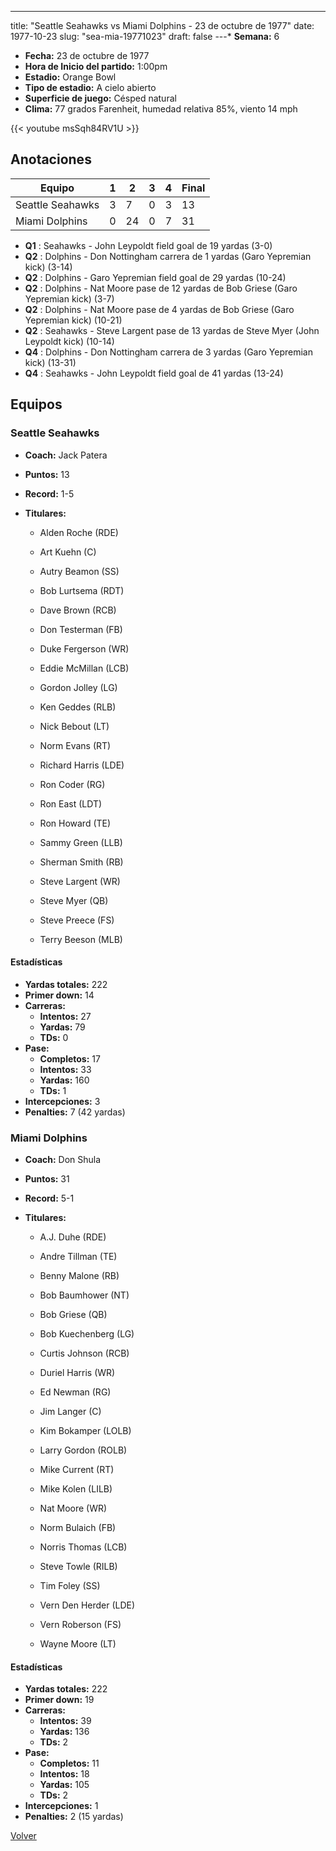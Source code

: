 ---
title: "Seattle Seahawks vs Miami Dolphins - 23 de octubre de 1977"
date: 1977-10-23
slug: "sea-mia-19771023"
draft: false
---* **Semana:** 6
* **Fecha:** 23 de octubre de 1977
* **Hora de Inicio del partido:** 1:00pm
* **Estadio:** Orange Bowl
* **Tipo de estadio:** A cielo abierto
* **Superficie de juego:** Césped natural
* **Clima:** 77 grados Farenheit, humedad relativa 85%, viento 14 mph

{{< youtube msSqh84RV1U >}}


## Anotaciones
| Equipo | 1 | 2 | 3 | 4 | Final |
|--------|---|---|---|---|-------|
| Seattle Seahawks  | 3 | 7 | 0 | 3  | 13 |
| Miami Dolphins  | 0 | 24 | 0 | 7  | 31 |
* **Q1** : Seahawks - John Leypoldt field goal de 19 yardas (3-0)
* **Q2** : Dolphins - Don Nottingham carrera de 1 yardas (Garo Yepremian kick) (3-14)
* **Q2** : Dolphins - Garo Yepremian field goal de 29 yardas (10-24)
* **Q2** : Dolphins - Nat Moore pase de 12 yardas de Bob Griese (Garo Yepremian kick) (3-7)
* **Q2** : Dolphins - Nat Moore pase de 4 yardas de Bob Griese (Garo Yepremian kick) (10-21)
* **Q2** : Seahawks - Steve Largent pase de 13 yardas de Steve Myer (John Leypoldt kick) (10-14)
* **Q4** : Dolphins - Don Nottingham carrera de 3 yardas (Garo Yepremian kick) (13-31)
* **Q4** : Seahawks - John Leypoldt field goal de 41 yardas (13-24)


## Equipos


### Seattle Seahawks
* **Coach:** Jack Patera
* **Puntos:** 13
* **Record:** 1-5
* **Titulares:** 

  * Alden Roche (RDE) 

  * Art Kuehn (C) 

  * Autry Beamon (SS) 

  * Bob Lurtsema (RDT) 

  * Dave Brown (RCB) 

  * Don Testerman (FB) 

  * Duke Fergerson (WR) 

  * Eddie McMillan (LCB) 

  * Gordon Jolley (LG) 

  * Ken Geddes (RLB) 

  * Nick Bebout (LT) 

  * Norm Evans (RT) 

  * Richard Harris (LDE) 

  * Ron Coder (RG) 

  * Ron East (LDT) 

  * Ron Howard (TE) 

  * Sammy Green (LLB) 

  * Sherman Smith (RB) 

  * Steve Largent (WR) 

  * Steve Myer (QB) 

  * Steve Preece (FS) 

  * Terry Beeson (MLB) 

#### Estadísticas
* **Yardas totales:** 222
* **Primer down:** 14
* **Carreras:**
  * **Intentos:** 27
  * **Yardas:** 79
  * **TDs:** 0
* **Pase:**
  * **Completos:** 17
  * **Intentos:** 33
  * **Yardas:** 160
  * **TDs:** 1
* **Intercepciones:** 3
* **Penalties:** 7 (42 yardas)

### Miami Dolphins
* **Coach:** Don Shula
* **Puntos:** 31
* **Record:** 5-1
* **Titulares:** 

  * A.J. Duhe (RDE) 

  * Andre Tillman (TE) 

  * Benny Malone (RB) 

  * Bob Baumhower (NT) 

  * Bob Griese (QB) 

  * Bob Kuechenberg (LG) 

  * Curtis Johnson (RCB) 

  * Duriel Harris (WR) 

  * Ed Newman (RG) 

  * Jim Langer (C) 

  * Kim Bokamper (LOLB) 

  * Larry Gordon (ROLB) 

  * Mike Current (RT) 

  * Mike Kolen (LILB) 

  * Nat Moore (WR) 

  * Norm Bulaich (FB) 

  * Norris Thomas (LCB) 

  * Steve Towle (RILB) 

  * Tim Foley (SS) 

  * Vern Den Herder (LDE) 

  * Vern Roberson (FS) 

  * Wayne Moore (LT) 

#### Estadísticas
* **Yardas totales:** 222
* **Primer down:** 19
* **Carreras:**
  * **Intentos:** 39
  * **Yardas:** 136
  * **TDs:** 2
* **Pase:**
  * **Completos:** 11
  * **Intentos:** 18
  * **Yardas:** 105
  * **TDs:** 2
* **Intercepciones:** 1
* **Penalties:** 2 (15 yardas)


[Volver](/historia/1977)
